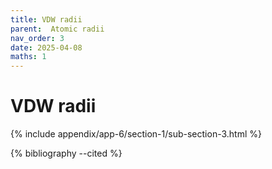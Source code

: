 ```yaml
---
title: VDW radii
parent:  Atomic radii
nav_order: 3
date: 2025-04-08
maths: 1
---
```


# VDW radii

{% include appendix/app-6/section-1/sub-section-3.html %}

{% bibliography --cited %}

